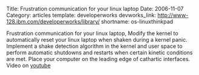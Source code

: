 Title: Frustration communication for your linux laptop
Date: 2006-11-07
Category: articles
template: developerworks
devworks_link: http://www-128.ibm.com/developerworks/library/
shortname: os-linuxthinkpad

Frustration communication for your linux laptop, Modify the kernel to
automatically reset your linux laptop when shaken during a kernel panic.
Implement a shake detection algorithm in the kernel and user space to
perform automatic shutdowns and restarts when certain kinetic conditions
are met. Place your computer on the leading edge of cathartic
interfaces. Video on [youtube](https://www.youtube.com/watch?v=6bVGPFLsMcM)

